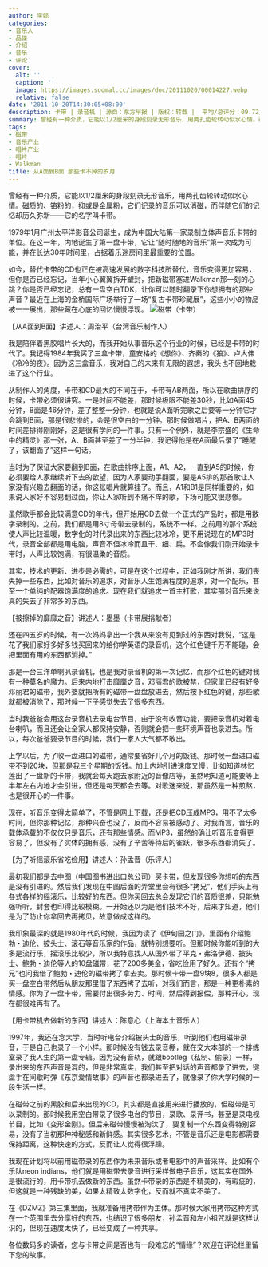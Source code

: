 ```yaml
---
author: 李懿
categories:
- 音乐人
- 品碟
- 介绍
- 音乐
- 评论
cover:
  alt: ''
  caption: ''
  image: https://images.soomal.cc/images/doc/20111020/00014227.webp
  relative: false
date: '2011-10-20T14:30:05+08:00'
description: 卡带 | 录音机 | 源自：东方早报 | 版权：转载 |  平均/总评分：09.72/175
summary: 曾经有一种介质，它能以1/2厘米的身段刻录无形音乐，用两孔齿轮转动似水心情。磁质的、铬粉的，抑或是金属粉，它们记录的音乐可以消磁，而伴随它们的记忆却历久弥新――它的名字叫卡带。1979年1月广州太平洋影音公司诞生，成为中国大陆第一家录制立体声音乐卡带的单位。在这一年，内地诞生了第一盘卡带……
tags:
- 磁带
- 音乐产业
- 唱片产业
- 唱片
- Walkman
title: 从A面到B面 那些卡不掉的岁月
---
```


曾经有一种介质，它能以1/2厘米的身段刻录无形音乐，用两孔齿轮转动似水心情。磁质的、铬粉的，抑或是金属粉，它们记录的音乐可以消磁，而伴随它们的记忆却历久弥新――它的名字叫卡带。

1979年1月广州太平洋影音公司诞生，成为中国大陆第一家录制立体声音乐卡带的单位。在这一年，内地诞生了第一盘卡带，它让“随时随地的音乐”第一次成为可能，并在长达30年时间里，占据着乐迷房间里最重要的位置。

如今，替代卡带的CD也正在被高速发展的数字科技所替代，音乐变得更加容易，但你是否已经忘记，当年小心翼翼拆开塑封，把新磁带塞进Walkman那一刻的心跳？你是否已经忘记，总有一盘空白TDK，让你可以随时翻录下你想拥有的那些声音？最近在上海的金桥国际广场举行了一场“复古卡带珍藏展”，这些小小的物品被一一展出，那些藏在心底的回忆慢慢浮现。
![磁带（卡带）](https://images.soomal.cc/images/doc/20111020/00014227.webp)





【从A面到B面】讲述人：周治平（台湾音乐制作人）

我是陪伴着黑胶唱片长大的，而我开始从事音乐这个行业的时候，已经是卡带的时代了。我记得1984年我买了三盒卡带，童安格的《想你》、齐秦的《狼》、卢大伟《冷冷的夜》。因为这三盒音乐，我对自己的未来有无限的遐想，我头也不回地栽进了这个行业。

从制作人的角度，卡带和CD最大的不同在于，卡带有AB两面，所以在歌曲排序的时候，卡带必须很讲究。一是时间不能差，那时候极限不能差30秒，比如A面45分钟，B面是46分钟，差了整整一分钟，也就是说A面听完歌之后要等一分钟它才会跳到B面，那是很悲惨的，会是很空白的一分钟。那时候做唱片，把A、B两面的时间差排得刚刚好，这是很有学问的一件事。只有一个例外，就是李宗盛的《生命中的精灵》那一张，A、B面甚至差了一分半钟，我记得他是在A面最后录了“睡醒了，该翻面了”这样一句话。

当时为了保证大家要翻到B面，在歌曲排序上面，A1、A2，一直到A5的时候，你必须要给人家继续听下去的欲望，因为人家要动手翻面，要是A5排的那首歌让人家没有兴趣去翻面的话，你这张唱片就算挂了。而且，A1和B1是同样重要的，如果说人家好不容易翻过面，你让人家听到不痛不痒的歌，下场可能又很悲惨。

虽然歌手都会比较满意CD的年代，但开始用CD去做一个正式的产品时，都是用数字录制的。之前，我们都是用8寸母带去录制的，系统不一样。之前用的那个系统使人声比较温暖，数字化的时代录出来的东西比较冰冷，更不用说现在的MP3时代，录音全部都是用电脑，声音不但冰冷而且干、细、扁。不会像我们刚开始录卡带时，人声比较饱满，有很温柔的音质。

其实，技术的更新、进步是必需的，可是在这个过程中，正如我刚才所讲，我们丧失掉一些东西，比如对音乐的追求，对音乐人生饱满程度的追求，对一个配乐，甚至一个单纯的配器饱满度的追求。现在我们就追求一首主打歌，其实那对音乐来说真的失去了非常多的东西。

【被擦掉的靡靡之音】讲述人：墨墨（卡带展捐献者）

还在四五岁的时候，有一次妈妈拿出一个我从来没有见到过的东西对我说，“这是花了我们家好多好多钱买回来的给你学英语的录音机，这个红色键千万不能碰，会把里面有用的东西都消掉。”

那是一台三洋单喇叭录音机，也是我对录音机的第一次记忆，而那个红色的键对我有一种莫名的魔力。后来内地打击靡靡之音，邓丽君的歌被禁，但家里已经有好多邓丽君的磁带，我外婆就把所有的磁带一盘盘放进去，然后按下红色的键，那些歌就都被消除了，那时候一下子感觉失去了很多东西。

当时我爸爸会用这台录音机去录电台节目，由于没有收音功能，要把录音机对着电台喇叭，而且还会让全家人都保持安静，否则就会把一些环境声音也录进去。所以，每次爸爸要录节目的时候，我们一家人大气都不敢出。

上学以后，为了收一盘进口的磁带，通常要省好几个月的饭钱。那时候一盘进口磁带不到20块，但那是我三个星期的饭钱。加上内地引进速度又慢，比如知道林忆莲出了一盘新的卡带，我就会每天跑去家附近的音像店等，虽然明知道可能要等上半年左右内地才会引进，但还是每天都会去等。对歌迷来说，那虽然是一种煎熬，也是很开心的一件事。

现在，听音乐变得太简单了，不管是网上下载，还是把CD压成MP3，用不了太多时间，但你那种记忆，那种兴奋也没了，反而不容易被感动了。对我而言，音乐的载体承载的不仅仅只是音乐，还有那些情感。而MP3，虽然的确让听音乐变得更容易了，但没有了实体的拥有感，没有了辛苦等待后的雀跃，很多东西都消失了。

【为了听摇滚乐省吃俭用】讲述人：孙孟晋（乐评人）

最初我们都是去中图（中国图书进出口总公司）买卡带，但发现很多你想听的东西是没有引进的。然后我们发现在中图后面的弄堂里会有很多“拷兄”，他们手头上有各式各样的摇滚乐，比较好的东西。但你买回去总会发现它们的音质很差，只能勉强听听，封套也印得比较模糊。一开始还以为是他们技术不好，后来才知道，他们是为了防止你拿回去再拷贝，故意做成这样的。

我印象最深的就是1980年代的时候，我因为读了《伊甸园之门》，里面有介绍鲍勃・迪伦、披头士、滚石等音乐家的作品，就特别想要听。但那时候你能听到的大多是流行乐，摇滚乐比较少，所以我特意找人从国外带了平克・弗洛伊德、披头士、鲍勃・迪伦等人的10盘磁带，花了200多美金，省吃俭用了好久。还有个“拷兄”也问我借了鲍勃・迪伦的磁带拷了拿去卖。那时候卡带一盘9块8，很多人都是买一盘空白带然后从朋友那里借了东西拷了去听，对我们而言，那是一种更朴素的情感。你为了一盘卡带，需要付出很多劳力、时间，然后得到报偿，那种开心，现在都很难再有了。

【用卡带机去做新的东西】讲述人：陈意心（上海本土音乐人）

1997年，我还在念大学，当时听电台介绍披头士的音乐，听到他们也用磁带录音，于是自己也录了一个小样。那时候没有钱去录音棚，就在交大本部的一个排练室录了我人生的第一盘专辑。因为没有音轨，就跟bootleg（私制、偷录）一样，录出来的东西声音是混的，但是非常真实，我们甚至把对话的声音都录了进去，键盘手在间歇时弹《东京爱情故事》的声音也都录进去了，就像录了你大学时候的一段生活一样。

在磁带之前的黑胶和后来出现的CD，其实都是直接用来进行播放的，但磁带是可以录制的。那时候我用空白带录了很多电台的节目，录歌、录评书，甚至是录电视节目，比如《变形金刚》。但后来磁带慢慢被淘汰了，要复制一个东西变得特别容易，没有了当初那种神秘感和新鲜感。其实很多艺术，不管是音乐还是电影都需要保持距离，这种快速的方式，反而让人觉得很浮躁。

我现在计划将以前用磁带录的东西作为未来音乐或者电影中的声音采样。比如有个乐队neon indians，他们就是用磁带去录音进行采样做电子音乐，这其实在国外是很流行的，用卡带机去做新的东西。虽然卡带录的东西是不精美的，有瑕疵的，但这就是一种残缺的美，如果太精致太数字化，反而就不真实不美了。

在《DZMZ》第三集里面，我就准备用拷带作为主体。那时候大家用拷带这种方式在一个范围里去分享好的东西，也结识了很多朋友，孙孟晋和左小祖咒就是这样认识的，但现在速度太快了，已经变成了一种共享。

各位数码多的读者，您与卡带之间是否也有一段难忘的“情缘”？欢迎在评论栏里留下您的故事。